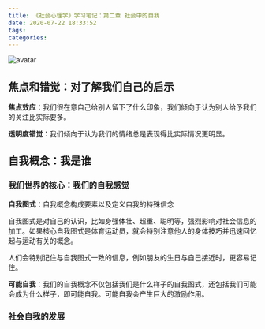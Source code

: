 ```yaml
---
title: 《社会心理学》学习笔记：第二章 社会中的自我
date: 2020-07-22 18:33:52
tags:
categories:
---
```


![avatar](https://cdn.jsdelivr.net/gh/xfjiang0818/pictures@2020.7.18/20200306.jpg)

<!-- more -->

## 焦点和错觉：对了解我们自己的启示

**焦点效应**：我们很在意自己给别人留下了什么印象，我们倾向于认为别人给予我们的关注比实际要多。

**透明度错觉**：我们倾向于认为我们的情绪总是表现得比实际情况更明显。



## 自我概念：我是谁

### 我们世界的核心：我们的自我感觉

**自我图式**：自我概念构成要素以及定义自我的特殊信念

自我图式是对自己的认识，比如身强体壮、超重、聪明等，强烈影响对社会信息的加工。如果核心自我图式是体育运动员，就会特别注意他人的身体技巧并迅速回忆起与运动有关的概念。

人们会特别记住与自我图式一致的信息，例如朋友的生日与自己接近时，更容易记住。

**可能自我**：我们的自我概念不仅包括我们是什么样子的自我图式，还包括我们可能会成为什么样子，即可能自我。可能自我会产生巨大的激励作用。



### 社会自我的发展



